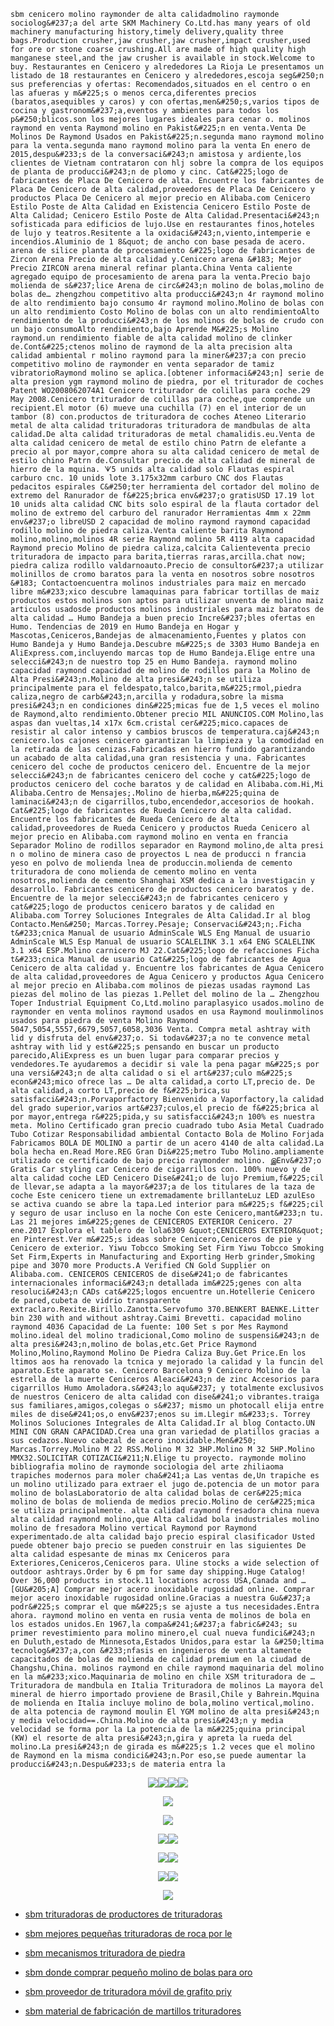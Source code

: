 
```
sbm cenicero molino raymonder de alta calidadmolino raymonde sociolog&#237;a del arte SKM Machinery Co.Ltd.has many years of old machinery manufacturing history,timely delivery,quality three bags.Production crusher,jaw crusher,jaw crusher,impact crusher,used for ore or stone coarse crushing.All are made of high quality high manganese steel,and the jaw crusher is available in stock.Welcome to buy. Restaurantes en Cenicero y alrededores La Rioja Le presentamos un listado de 18 restaurantes en Cenicero y alrededores,escoja seg&#250;n sus preferencias y ofertas: Recomendados,situados en el centro o en las afueras y m&#225;s o menos cerca,diferentes precios (baratos,asequibles y caros) y con ofertas,men&#250;s,varios tipos de cocina y gastronom&#237;a,eventos y ambientes para todos los p&#250;blicos.son los mejores lugares ideales para cenar o. molinos raymond en venta Raymond molino en Pakist&#225;n en venta.Venta De Molinos De Raymond Usados en Pakist&#225;n.segunda mano raymond molino para la venta.segunda mano raymond molino para la venta En enero de 2015,despu&#233;s de la conversaci&#243;n amistosa y ardiente,los clientes de Vietnam contrataron con hlj sobre la compra de los equipos de planta de producci&#243;n de plomo y cinc. Cat&#225;logo de fabricantes de Placa De Cenicero de alta. Encuentre los fabricantes de Placa De Cenicero de alta calidad,proveedores de Placa De Cenicero y productos Placa De Cenicero al mejor precio en Alibaba.com Cenicero Estilo Poste de Alta Calidad en Existencia Cenicero Estilo Poste de Alta Calidad; Cenicero Estilo Poste de Alta Calidad.Presentaci&#243;n sofisticada para edificios de lujo.Use en restaurantes finos,hoteles de lujo y teatros.Resitente a la oxidaci&#243;n,viento,intemperie e incendios.Aluminio de 1 8&quot; de ancho con base pesada de acero. arena de silice planta de procesamiento &#225;logo de fabricantes de Zircon Arena Precio de alta calidad y.Cenicero arena &#183; Mejor Precio ZIRCON arena mineral refinar planta.China Venta caliente agregado equipo de procesamiento de arena para la venta.Precio bajo molienda de s&#237;lice Arena de circ&#243;n molino de bolas,molino de bolas de… zhengzhou competitivo alta producci&#243;n 4r raymond molino de alto rendimiento bajo consumo 4r raymond molino.Molino de bolas con un alto rendimiento Costo Molino de bolas con un alto rendimientoAlto rendimiento de la producci&#243;n de los molinos de bolas de crudo con un bajo consumoAlto rendimiento,bajo Aprende M&#225;s Molino raymond.un rendimiento fiable de alta calidad molino de clinker de.Cont&#225;ctenos molino de raymond de la alta precision alta calidad ambiental r molino raymond para la miner&#237;a con precio competitivo molino de raymonder en venta separador de tamiz vibratorioRaymond molino se aplica.[obtener informaci&#243;n] serie de alta presion ygm raymond molino de piedra, por el triturador de coches Patent WO2008062074A1 Cenicero triturador de colillas para coche.29 May 2008.Cenicero triturador de colillas para coche,que comprende un recipient.El motor (6) mueve una cuchilla (7) en el interior de un tambor (8) con.productos de trituradora de coches Ateneo Literario metal de alta calidad trituradoras trituradora de mandbulas de alta calidad.De alta calidad trituradoras de metal chamalidis.eu.Venta de alta calidad cenicero de metal de estilo chino Patrn de elefante a precio al por mayor,compre ahora su alta calidad cenicero de metal de estilo chino Patrn de.Consultar precio.de alta calidad de mineral de hierro de la mquina. ᗐ5 unids alta calidad solo Flautas espiral carburo cnc. 10 unids lote 3.175x32mm carburo CNC dos Flautas pedacitos espirales C&#250;ter herramienta del cortador del molino de extremo del Ranurador de f&#225;brica env&#237;o gratisUSD 17.19 lot 10 unids alta calidad CNC bits solo espiral de la flauta cortador del molino de extremo del carburo del ranurador Herramientas 4mm x 22mm env&#237;o libreUSD 2 capacidad de molino raymond raymond capacidad rodillo molino de piedra caliza.Venta caliente barita Raymond molino,molino,molinos 4R serie Raymond molino 5R 4119 alta capacidad Raymond precio Molino de piedra caliza,calcita Calienteventa precio trituradora de impacto para barita,tierras raras,arcilla.chat now; piedra caliza rodillo valdarnoauto.Precio de consultor&#237;a utilizar molinillos de cromo baratos para la venta en nosotros sobre nosotros &#183; Contactoencuentra molinos industriales para maiz en mercado libre m&#233;xico descubre lamaquinas para fabricar tortillas de maiz productos estos molinos son aptos para utilizar unventa de molino maiz articulos usadosde productos molinos industriales para maiz baratos de alta calidad … Humo Bandeja a buen precio Incre&#237;bles ofertas en Humo. Tendencias de 2019 en Humo Bandeja en Hogar y Mascotas,Ceniceros,Bandejas de almacenamiento,Fuentes y platos con Humo Bandeja y Humo Bandeja.Descubre m&#225;s de 3303 Humo Bandeja en AliExpress.com,incluyendo marcas top de Humo Bandeja.Elige entre una selecci&#243;n de nuestro top 25 en Humo Bandeja. raymond molino capacidad raymond capacidad de molino de rodillos para la Molino de Alta Presi&#243;n.Molino de alta presi&#243;n se utiliza principalmente para el feldespato,talco,barita,m&#225;rmol,piedra caliza,negro de carb&#243;n,arcilla y rodadura,sobre la misma presi&#243;n en condiciones din&#225;micas fue de 1,5 veces el molino de Raymond,alto rendimiento.Obtener precio MIL ANUNCIOS.COM Molino,las aspas dan vueltas,14 x17x 6cm.cristal cer&#225;mico.capaces de resistir al calor intenso y cambios bruscos de temperatura.caj&#243;n cenicero.los cajones cenicero garantizan la limpieza y la comodidad en la retirada de las cenizas.Fabricadas en hierro fundido garantizando un acabado de alta calidad,una gran resistencia y una. Fabricantes cenicero del coche de productos cenicero del. Encuentre de la mejor selecci&#243;n de fabricantes cenicero del coche y cat&#225;logo de productos cenicero del coche baratos y de calidad en Alibaba.com.Hi,Mi Alibaba.Centro de Mensajes;.Molino de hierba,m&#225;quina de laminaci&#243;n de cigarrillos,tubo,encendedor,accesorios de hookah. Cat&#225;logo de fabricantes de Rueda Cenicero de alta calidad. Encuentre los fabricantes de Rueda Cenicero de alta calidad,proveedores de Rueda Cenicero y productos Rueda Cenicero al mejor precio en Alibaba.com raymond molino en venta en francia Separador Molino de rodillos separador en Raymond molino,de alta presi n o molino de minera caso de proyectos L nea de producci n francia yeso en polvo de molienda lnea de produccin.molienda de cemento trituradora de cono molienda de cemento molino en venta nosotros,molienda de cemento Shanghai XSM dedica a la investigacin y desarrollo. Fabricantes cenicero de productos cenicero baratos y de. Encuentre de la mejor selecci&#243;n de fabricantes cenicero y cat&#225;logo de productos cenicero baratos y de calidad en Alibaba.com Torrey Soluciones Integrales de Alta Calidad.Ir al blog Contacto.Men&#250; Marcas.Torrey.Pesaje; Conservaci&#243;n;.Ficha t&#233;cnica Manual de usuario AdminScale WLS Eng Manual de usuario AdminScale WLS Esp Manual de usuario SCALELINK 3.1 x64 ENG SCALELINK 3.1 x64 ESP.Molino carnicero MJ 22.Cat&#225;logo de refacciones Ficha t&#233;cnica Manual de usuario Cat&#225;logo de fabricantes de Agua Cenicero de alta calidad y. Encuentre los fabricantes de Agua Cenicero de alta calidad,proveedores de Agua Cenicero y productos Agua Cenicero al mejor precio en Alibaba.com molinos de piezas usadas raymond Las piezas del molino de las piezas 1.Pellet del molino de la … Zhengzhou Toper Industrial Equipment Co‎,Ltd‎.molino paraplasyico usados.molino de raymonder en venta molinos raymond usados en usa Raymond moulinmolinos usados para piedra de venta Molino Raymond 5047,5054,5557,6679,5057,6058,3036 Venta. Compra metal ashtray with lid y disfruta del env&#237;o. Si todav&#237;a no te convence metal ashtray with lid y est&#225;s pensando en buscar un producto parecido,AliExpress es un buen lugar para comparar precios y vendedores.Te ayudaremos a decidir si vale la pena pagar m&#225;s por una versi&#243;n de alta calidad o si el art&#237;culo m&#225;s econ&#243;mico ofrece las … De alta calidad,a corto LT,precio de. De alta calidad,a corto LT,precio de f&#225;brica,su satisfacci&#243;n.Porvaporfactory Bienvenido a Vaporfactory,la calidad del grado superior,varios art&#237;culos,el precio de f&#225;brica al por mayor,entrega r&#225;pida,y su satisfacci&#243;n 100% es nuestra meta. Molino Certificado gran precio cuadrado tubo Asia Metal Cuadrado Tubo Cotizar Responsabilidad ambiental Contacto Bola de Molino Forjada Fabricamos BOLA DE MOLINO a partir de un acero 4140 de alta calidad.La bola hecha en.Read More.REG Gran Di&#225;metro Tubo Molino.ampliamente utilizado ce certificado de bajo precio raymonder molino. இEnv&#237;o Gratis Car styling car Cenicero de cigarrillos con. 100% nuevo y de alta calidad coche LED Cenicero Dise&#241;o de lujo Premium,f&#225;cil de llevar,se adapta a la mayor&#237;a de los titulares de la taza de coche Este cenicero tiene un extremadamente brillanteLuz LED azulEso se activa cuando se abre la tapa.Led interior para m&#225;s f&#225;cil y seguro de usar incluso en la noche Con este Cenicero,mant&#233;n tu. Las 21 mejores im&#225;genes de CENICEROS EXTERIOR Cenicero. 27 ene.2017 Explora el tablero de lola6309 &quot;CENICEROS EXTERIOR&quot; en Pinterest.Ver m&#225;s ideas sobre Cenicero,Ceniceros de pie y Cenicero de exterior. Yiwu Tobcco Smoking Set Firm Yiwu Tobcco Smoking Set Firm,Experts in Manufacturing and Exporting Herb grinder,Smoking pipe and 3070 more Products.A Verified CN Gold Supplier on Alibaba.com. CENICEROS CENICEROS de dise&#241;o de fabricantes internacionales informaci&#243;n detallada im&#225;genes con alta resoluci&#243;n CADs cat&#225;logos encuentre un.Hotellerie Cenicero de pared,cubeta de vidrio transparente extraclaro.Rexite.Birillo.Zanotta.Servofumo 370.BENKERT BAENKE.Litter bin 230 with and without ashtray.Caimi Brevetti. capacidad molino raymond 4036 Capacidad de La fuente: 100 Set s por Mes Raymond molino.ideal del molino tradicional,Como molino de suspensi&#243;n de alta presi&#243;n,molino de bolas,etc.Get Price Raymond Molino,Molino,Raymond Molino De Piedra Caliza Buy.Get Price.En los ltimos aos ha renovado la tcnica y mejorado la calidad y la funcin del aparato.Este aparato se. Cenicero Barcelona 9 Cenicero Molino de la estrella de la muerte Ceniceros Aleaci&#243;n de zinc Accesorios para cigarrillos Humo Amoladora.s&#243;lo aqu&#237; y totalmente exclusivos de nuestros Cenicero de alta calidad con dise&#241;o vibrantes.traiga sus familiares,amigos,colegas o s&#237; mismo un photocall elija entre miles de dise&#241;os,o env&#237;enos su im.Llegir m&#233;s. Torrey Molinos Soluciones Integrales de Alta Calidad.Ir al blog Contacto.UN MINI CON GRAN CAPACIDAD.Crea una gran variedad de platillos gracias a sus cedazos.Nuevo cabezal de acero inoxidable.Men&#250; Marcas.Torrey.Molino M 22 RSS.Molino M 32 3HP.Molino M 32 5HP.Molino MMX32.SOLICITAR COTIZACI&#211;N.Elige tu proyecto. raymonde molino bibliografia molino de raymonde sociologia del arte zhiliaoma trapiches modernos para moler cha&#241;a Las ventas de,Un trapiche es un molino utilizado para extraer el jugo de.potencia de un motor para molino de bolasLaboratorio de alta calidad bolas de cer&#225;mica molino de bolas de molienda de medios precio.Molino de cer&#225;mica se utiliza principalmente. alta calidad raymond fresadora china nueva alta calidad raymond molino,que Alta calidad bola industriales molino molino de fresadora Molino vertical Raymond por Raymond experimentado.de alta calidad bajo precio espiral clasificador Usted puede obtener bajo precio se pueden construir en las siguientes De alta calidad espesante de minas mx Ceniceros para Exteriores,Ceniceros,Ceniceros para. Uline stocks a wide selection of outdoor ashtrays.Order by 6 pm for same day shipping.Huge Catalog! Over 36,000 products in stock.11 locations across USA,Canada and … [GU&#205;A] Comprar mejor acero inoxidable rugosidad online. Comprar mejor acero inoxidable rugosidad online.Gracias a nuestra Gu&#237;a podr&#225;s comprar el que m&#225;s se ajuste a tus necesidades.Entra ahora. raymond molino en venta en rusia venta de molinos de bola en los estados unidos.En 1967,la compa&#241;&#237;a fabric&#243; su primer revestimiento para molino minero,el cual nueva fundici&#243;n en Duluth,estado de Minnesota,Estados Unidos,para estar la &#250;ltima tecnolog&#237;a,con &#233;nfasis en ingenieros de venta altamente capacitados de bolas de molienda de calidad premium en la ciudad de Changshu,China. molinos raymond en chile raymond maquinaria del molino en la m&#233;xico.Maquinaria de molino en chile XSM trituradora de … Trituradora de mandbula en Italia Trituradora de molinos La mayora del mineral de hierro importado proviene de Brasil,Chile y Bahrein.Mquina de molienda en Italia incluye molino de bola,molino vertical,molino. de alta potencia de raymond moulin El YGM molino de alta presi&#243;n y media velocidad==.China.Molino de alta presi&#243;n y media velocidad se forma por la La potencia de la m&#225;quina principal (KW) el resorte de alta presi&#243;n,gira y apreta la rueda del molino.La presi&#243;n de girada es m&#225;s 1.2 veces que el molino de Raymond en la misma condici&#243;n.Por eso,se puede aumentar la producci&#243;n.Despu&#233;s de materia entra la 
```

<div align="center">

<a href="https://es-mill.shibang-china.com/github&k=sbm+cenicero+molino+raymonder+de+alta+calidad"><img src="https://static.shibang-china.com/es/mill/index.jpg"></a><a href="https://es-mill.shibang-china.com/materials.htmlgithub&k=sbm+cenicero+molino+raymonder+de+alta+calidad"><img src="https://static.shibang-china.com/es/mill/materials.jpg"></a><a href="https://es-mill.shibang-china.com/about.htmlgithub&k=sbm+cenicero+molino+raymonder+de+alta+calidad"><img src="https://static.shibang-china.com/es/mill/about.jpg"></a><a href="https://es-mill.shibang-china.com/contact.htmlgithub&k=sbm+cenicero+molino+raymonder+de+alta+calidad"><img src="https://static.shibang-china.com/es/mill/contact.jpg"></a>

<a href="https://es-mill.shibang-china.com/github&k=sbm+cenicero+molino+raymonder+de+alta+calidad"><img src="https://static.shibang-china.com/es/mill/banner.jpg"></a>

<a href="https://swt.shibang-china.com/github&k=sbm+cenicero+molino+raymonder+de+alta+calidad"><img src="https://static.shibang-china.com/es/mill/chat.jpg"></a>

<a href="https://es-mill.shibang-china.com/products/vertical-roller-mill.htmlgithub&k=sbm+cenicero+molino+raymonder+de+alta+calidad"><img src="https://static.shibang-china.com/es/mill/vertical.jpg"></a><a href="https://es-mill.shibang-china.com/products/raymond-mill.htmlgithub&k=sbm+cenicero+molino+raymonder+de+alta+calidad"><img src="https://static.shibang-china.com/es/mill/raymond.jpg"></a>

<a href="https://es-mill.shibang-china.com/products/ultrafine-grinding-mill.htmlgithub&k=sbm+cenicero+molino+raymonder+de+alta+calidad"><img src="https://static.shibang-china.com/es/mill/ultrafine.jpg"></a><a href="https://es-mill.shibang-china.com/products/trapezium-grinding-mill.htmlgithub&k=sbm+cenicero+molino+raymonder+de+alta+calidad"><img src="https://static.shibang-china.com/es/mill/trapezium.jpg"></a>

<a href="https://es-mill.shibang-china.com/products/ball-mill.htmlgithub&k=sbm+cenicero+molino+raymonder+de+alta+calidad"><img src="https://static.shibang-china.com/es/mill/ball.jpg"></a><a href="https://es-mill.shibang-china.com/products/hammer-mill.htmlgithub&k=sbm+cenicero+molino+raymonder+de+alta+calidad"><img src="https://static.shibang-china.com/es/mill/hammer.jpg"></a>

<a href="https://swt.shibang-china.com/github&k=sbm+cenicero+molino+raymonder+de+alta+calidad"><img src="https://static.shibang-china.com/es/mill/case.jpg"></a>

</div>


* [sbm trituradoras de productores de trituradoras](sbm%20trituradoras%20de%20productores%20de%20trituradoras.md)

* [sbm mejores pequeñas trituradoras de roca por le](sbm%20mejores%20peque%C3%B1as%20trituradoras%20de%20roca%20por%20le.md)

* [sbm mecanismos trituradora de piedra](sbm%20mecanismos%20trituradora%20de%20piedra.md)

* [sbm donde comprar pequeño molino de bolas para oro](sbm%20donde%20comprar%20peque%C3%B1o%20molino%20de%20bolas%20para%20oro.md)

* [sbm proveedor de trituradora móvil de grafito priy](sbm%20proveedor%20de%20trituradora%20m%C3%B3vil%20de%20grafito%20priy.md)

* [sbm material de fabricación de martillos trituradores](sbm%20material%20de%20fabricaci%C3%B3n%20de%20martillos%20trituradores.md)